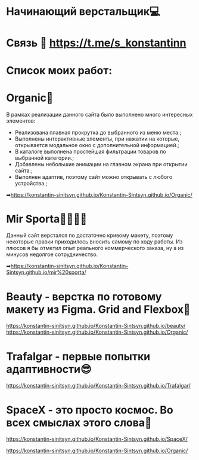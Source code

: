 
# Начинающий верстальщик💻
# Связь 📲 https://t.me/s_konstantinn

# Список моих работ:

# Organic🥑
В рамках реализации данного сайта было выполнено много интересных элементов:
 * Реализована плавная прокрутка до выбранного из меню места.;
 * Выполнены интерактивные элементы, при нажатии на которые, открывается модальное окно с дополнительной информацией.;
 * В каталоге выполнена простейшая фильтрации товаров по выбранной категории.;
 * Добавлены небольшие анимации на главном экрана при открытии сайта.;
 * Выполнен адаптив, поэтому сайт можно открывать с любого устройства.;
 
➡https://konstantin-sinitsyn.github.io/Konstantin-Sintsyn.github.io/Organic/

# Mir Sporta🚴‍♀🏋‍♂
Данный сайт верстался по достаточно кривому макету, поэтому некоторые правки приходилось вносить самому по ходу работы. Из плюсов я бы отметил опыт реального коммерческого заказа, ну а из минусов недолгое сотрудничество.

➡https://konstantin-sinitsyn.github.io/Konstantin-Sintsyn.github.io/mir%20sporta/


# Beauty - верстка по готовому макету из Figma. Grid and Flexbox💙
https://konstantin-sinitsyn.github.io/Konstantin-Sintsyn.github.io/beauty/
https://konstantin-sinitsyn.github.io/Konstantin-Sintsyn.github.io/Organic/
# Trafalgar - первые попытки адаптивности😎
https://konstantin-sinitsyn.github.io/Konstantin-Sintsyn.github.io/Trafalgar/ 

# SpaceX - это просто космос. Во всех смыслах этого слова🚀
https://konstantin-sinitsyn.github.io/Konstantin-Sintsyn.github.io/SpaceX/




https://konstantin-sinitsyn.github.io/Konstantin-Sintsyn.github.io/Organic/
